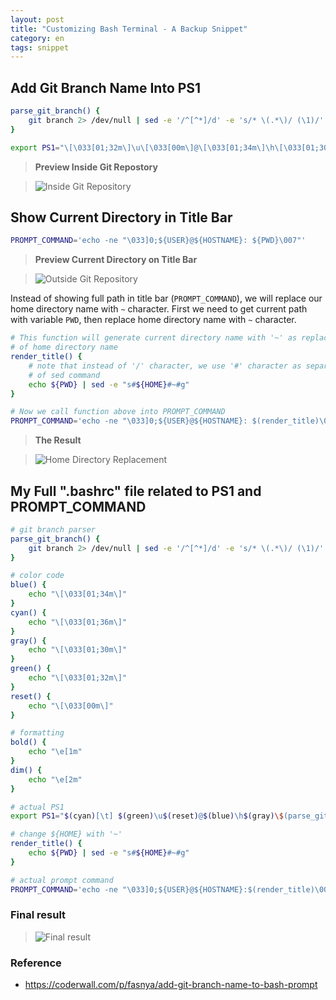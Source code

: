 ```yaml
---
layout: post
title: "Customizing Bash Terminal - A Backup Snippet"
category: en
tags: snippet
---
```

## Add Git Branch Name Into PS1

```bash
parse_git_branch() {
    git branch 2> /dev/null | sed -e '/^[^*]/d' -e 's/* \(.*\)/ (\1)/'
}

export PS1="\[\033[01;32m\]\u\[\033[00m\]@\[\033[01;34m\]\h\[\033[01;30m\]\$(parse_git_branch)\[\033[00m\]: "
```

> **Preview Inside Git Repostory**

> ![Inside Git Repository](https://i.imgur.com/d7ZvrK0.png)

## Show Current Directory in Title Bar

```bash
PROMPT_COMMAND='echo -ne "\033]0;${USER}@${HOSTNAME}: ${PWD}\007"'
```

> **Preview Current Directory on Title Bar**

> ![Outside Git Repository](https://i.imgur.com/0cbxM9w.png)

Instead of showing full path in title bar (`PROMPT_COMMAND`), we will replace our home directory name with `~` character. First we need to get current path with variable `PWD`, then replace home directory name with `~` character.

```bash
# This function will generate current directory name with '~' as replacement
# of home directory name
render_title() {
    # note that instead of '/' character, we use '#' character as separator
    # of sed command
    echo ${PWD} | sed -e "s#${HOME}#~#g"
}

# Now we call function above into PROMPT_COMMAND
PROMPT_COMMAND='echo -ne "\033]0;${USER}@${HOSTNAME}: $(render_title)\007"'
```

> **The Result**

> ![Home Directory Replacement](https://i.imgur.com/ZTAnXst.png)

## My Full ".bashrc" file related to PS1 and PROMPT_COMMAND

```bash
# git branch parser
parse_git_branch() {
    git branch 2> /dev/null | sed -e '/^[^*]/d' -e 's/* \(.*\)/ (\1)/'
}

# color code
blue() {
    echo "\[\033[01;34m\]"
}
cyan() {
    echo "\[\033[01;36m\]"
}
gray() {
    echo "\[\033[01;30m\]"
}
green() {
    echo "\[\033[01;32m\]"
}
reset() {
    echo "\[\033[00m\]"
}

# formatting
bold() {
    echo "\e[1m"
}
dim() {
    echo "\e[2m"
}

# actual PS1
export PS1="$(cyan)[\t] $(green)\u$(reset)@$(blue)\h$(gray)\$(parse_git_branch): $(cyan)\e[95m\e[2m[\w]$(reset)\n\\$ "

# change ${HOME} with '~'
render_title() {
    echo ${PWD} | sed -e "s#${HOME}#~#g"
}

# actual prompt command
PROMPT_COMMAND='echo -ne "\033]0;${USER}@${HOSTNAME}:$(render_title)\007"'
```
### Final result

> ![Final result](https://i.imgur.com/slLSjCG.png)

### Reference

- https://coderwall.com/p/fasnya/add-git-branch-name-to-bash-prompt
